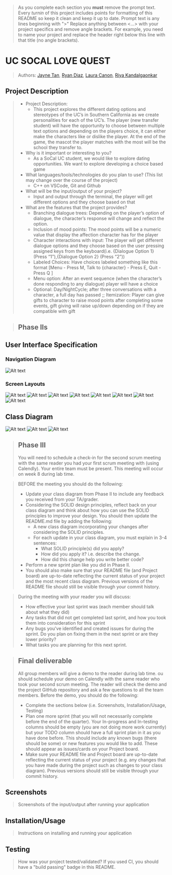  > As you complete each section you **must** remove the prompt text. Every *turnin* of this project includes points for formatting of this README so keep it clean and keep it up to date. 
 > Prompt text is any lines beginning with "\>"
 > Replace anything between \<...\> with your project specifics and remove angle brackets. For example, you need to name your project and replace the header right below this line with that title (no angle brackets). 
# UC SOCAL LOVE QUEST 
 > Authors: [Jayne Tan](https://github.com/jaynjsijsh), [Ryan Diaz](https://github.com/DBChrono), [Laura Canon](https://github.com/lscanon), [Riya Kandalgaonkar](https://github.com/riyak4)
 
## Project Description
 > * Project Description:
 >   * This project explores the different dating options and stereotypes of the UC’s in Southern California as we create personalities for each of the UC’s. The player (new transfer student) will have the opportunity to choose between multiple text options and depending on the players choice, it can either make the characters like or dislike the player. At the end of the game, the mascot the player matches with the most will be the school they transfer to. 
 > * Why is it important or interesting to you?
 >   * As a SoCal UC student, we would like to explore dating opportunities. We want to explore developing a choice based game
 > * What languages/tools/technologies do you plan to use? (This list may change over the course of the project)
 >   * C++ on VSCode, Git and Github
 > * What will be the input/output of your project?
 >   * Input and output through the terminal, the player will get different options and they choose based on that
 > * What are the features that the project provides?
 >   * Branching dialogue trees: Depending on the player’s option of dialogue, the character’s response will change and reflect the option.
 >   * Inclusion of mood points: The mood points will be a numeric value that display the affection character has for the player 
 >   * Character interactions with input: The player will get different dialogue options and they choose based on the user pressing assigned keys from the keyboard(i.e. {Dialogue Option 1} (Press “1”),{Dialogue Option 2} (Press “2”))
 >   * Labeled Choices: Have choices labeled something like this format [Menu - Press M, Talk to {character} - Press E, Quit - Press Q ]
 >   * Menu option: After an event sequence (when the character’s done responding to any dialogue) player will have a choice 
 >   * Optional: Day/NightCycle; after three conversations with a character, a full day has passed ;; Itemization: Player can give gifts to character to raise mood points after completing some events, gift giving will raise up/down depending on if they are compatible with gift



 > ## Phase IIs
## User Interface Specification

### Navigation Diagram
![Alt text](Milestone/image.png)

### Screen Layouts
![Alt text](Milestone/image-3.png)
![Alt text](Milestone/image-4.png)
![Alt text](Milestone/image-5.png)
![Alt text](Milestone/image-6.png)
![Alt text](image-2.png)
![Alt text](Milestone/image-8.png)
![Alt text](Milestone/image-9.png)
![Alt text](Milestone/image-10.png)

## Class Diagram
![Alt text](image.png)
![Alt text](image-1.png)
![Alt text](image-3.png)
 
 > ## Phase III
 > You will need to schedule a check-in for the second scrum meeting with the same reader you had your first scrum meeting with (using Calendly). Your entire team must be present. This meeting will occur on week 8 during lab time.
 
 > BEFORE the meeting you should do the following:
 > * Update your class diagram from Phase II to include any feedback you received from your TA/grader.
 > * Considering the SOLID design principles, reflect back on your class diagram and think about how you can use the SOLID principles to improve your design. You should then update the README.md file by adding the following:
 >   * A new class diagram incorporating your changes after considering the SOLID principles.
 >   * For each update in your class diagram, you must explain in 3-4 sentences:
 >     * What SOLID principle(s) did you apply?
 >     * How did you apply it? i.e. describe the change.
 >     * How did this change help you write better code?
 > * Perform a new sprint plan like you did in Phase II.
 > * You should also make sure that your README file (and Project board) are up-to-date reflecting the current status of your project and the most recent class diagram. Previous versions of the README file should still be visible through your commit history.
 
> During the meeting with your reader you will discuss: 
 > * How effective your last sprint was (each member should talk about what they did)
 > * Any tasks that did not get completed last sprint, and how you took them into consideration for this sprint
 > * Any bugs you've identified and created issues for during the sprint. Do you plan on fixing them in the next sprint or are they lower priority?
 > * What tasks you are planning for this next sprint.

 
 > ## Final deliverable
 > All group members will give a demo to the reader during lab time. ou should schedule your demo on Calendly with the same reader who took your second scrum meeting. The reader will check the demo and the project GitHub repository and ask a few questions to all the team members. 
 > Before the demo, you should do the following:
 > * Complete the sections below (i.e. Screenshots, Installation/Usage, Testing)
 > * Plan one more sprint (that you will not necessarily complete before the end of the quarter). Your In-progress and In-testing columns should be empty (you are not doing more work currently) but your TODO column should have a full sprint plan in it as you have done before. This should include any known bugs (there should be some) or new features you would like to add. These should appear as issues/cards on your Project board.
 > * Make sure your README file and Project board are up-to-date reflecting the current status of your project (e.g. any changes that you have made during the project such as changes to your class diagram). Previous versions should still be visible through your commit history. 
 
 ## Screenshots
 > Screenshots of the input/output after running your application
 ## Installation/Usage
 > Instructions on installing and running your application
 ## Testing
 > How was your project tested/validated? If you used CI, you should have a "build passing" badge in this README.
 

